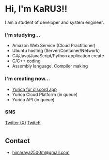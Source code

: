 # Hi, I'm KaRU3!!

I am a student of developer and system engineer.<br>

### I'm studying...
- Amazon Web Service (Cloud Practitioner)
- Ubuntu hosting (Server/Container/Network)
- C#/Java/JavaScript/Python application create
- C/C++ coding
- Assembly language, Compiler making

### I'm creating now...
- [Yurica for discord app](https://github.com/donverse-net/YuricaClient-for-discord)
- Yurica Cloud Platform (in queue)
- Yurica API (in queue)

### SNS
[Twitter (X)](https://x.com/KaRU3_dev)
[Twitch](https://twitch.tv/karu3_dev)

#

## Contact
- himaraya2500m@gmail.com
